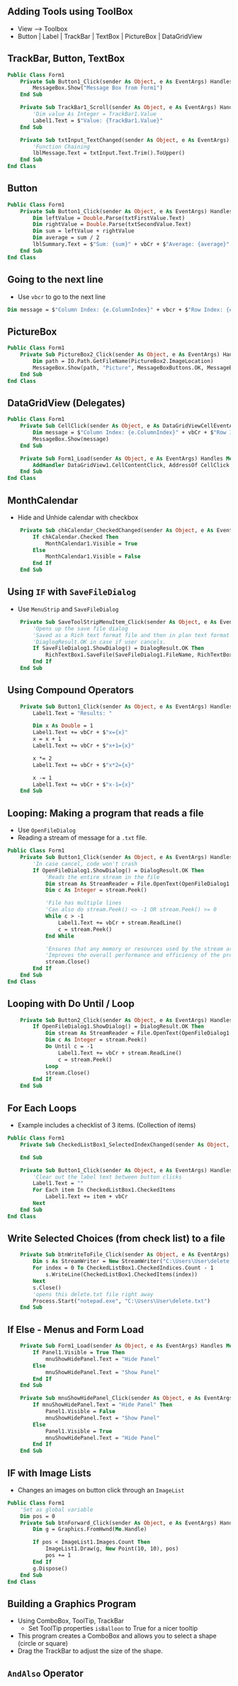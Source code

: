 ## Adding Tools using ToolBox

- View --> Toolbox
- Button | Label | TrackBar | TextBox | PictureBox | DataGridView 

## TrackBar, Button, TextBox

```vb
Public Class Form1
    Private Sub Button1_Click(sender As Object, e As EventArgs) Handles Button1.Click
        MessageBox.Show("Message Box from Form1")
    End Sub

    Private Sub TrackBar1_Scroll(sender As Object, e As EventArgs) Handles TrackBar1.Scroll
        'Dim value As Integer = TrackBar1.Value
        Label1.Text = $"Value: {TrackBar1.Value}"
    End Sub

    Private Sub txtInput_TextChanged(sender As Object, e As EventArgs) Handles txtInput.TextChanged
        'Function Chaining
        lblMessage.Text = txtInput.Text.Trim().ToUpper()
    End Sub
End Class
```

## Button

```vb
Public Class Form1
    Private Sub Button1_Click(sender As Object, e As EventArgs) Handles btnSummarize.Click
        Dim leftValue = Double.Parse(txtFirstValue.Text)
        Dim rightValue = Double.Parse(txtSecondValue.Text)
        Dim sum = leftValue + rightValue
        Dim average = sum / 2
        lblSummary.Text = $"Sum: {sum}" + vbCr + $"Average: {average}"
    End Sub
End Class
```

## Going to the next line 

- Use `vbcr` to go to the next line
```vb
Dim message = $"Column Index: {e.ColumnIndex}" + vbcr + $"Row Index: {e.RowIndex}"
```

## PictureBox

```vb
Public Class Form1
    Private Sub PictureBox2_Click(sender As Object, e As EventArgs) Handles PictureBox2.Click
        Dim path = IO.Path.GetFileName(PictureBox2.ImageLocation)
        MessageBox.Show(path, "Picture", MessageBoxButtons.OK, MessageBoxIcon.Information)
    End Sub
End Class
```

## DataGridView (Delegates)

```vb
Public Class Form1
    Private Sub CellClick(sender As Object, e As DataGridViewCellEventArgs)
        Dim message = $"Column Index: {e.ColumnIndex}" + vbCr + $"Row Index: {e.RowIndex}"
        MessageBox.Show(message)
    End Sub

    Private Sub Form1_Load(sender As Object, e As EventArgs) Handles Me.Load
        AddHandler DataGridView1.CellContentClick, AddressOf CellClick
    End Sub
End Class
```

## MonthCalendar

- Hide and Unhide calendar with checkbox

```vb
    Private Sub chkCalendar_CheckedChanged(sender As Object, e As EventArgs) Handles chkCalendar.CheckedChanged
        If chkCalendar.Checked Then
            MonthCalendar1.Visible = True
        Else
            MonthCalendar1.Visible = False
        End If
    End Sub
```

## Using `IF` with `SaveFileDialog`

- Use `MenuStrip` and `SaveFileDialog`

```vb
    Private Sub SaveToolStripMenuItem_Click(sender As Object, e As EventArgs) Handles SaveToolStripMenuItem.Click
        'Opens up the save file dialog
        'Saved as a Rich text format file and then in plan text format
        'DiaglogResult.OK in case if user cancels.
        If SaveFileDialog1.ShowDialog() = DialogResult.OK Then
            RichTextBox1.SaveFile(SaveFileDialog1.FileName, RichTextBoxStreamType.PlainText)
        End If
    End Sub
```

## Using Compound Operators

```vb
    Private Sub Button1_Click(sender As Object, e As EventArgs) Handles Button1.Click
        Label1.Text = "Results: "

        Dim x As Double = 1
        Label1.Text += vbCr + $"x={x}"
        x = x + 1
        Label1.Text += vbCr + $"x+1={x}"

        x *= 2
        Label1.Text += vbCr + $"x*2={x}"

        x -= 1
        Label1.Text += vbCr + $"x-1={x}"
    End Sub
```

## Looping: Making a program that reads a file

- Use `OpenFileDialog`
- Reading a stream of message for a `.txt` file.

```vb
Public Class Form1
    Private Sub Button1_Click(sender As Object, e As EventArgs) Handles Button1.Click
        'In case cancel, code won't crash
        If OpenFileDialog1.ShowDialog() = DialogResult.OK Then
            'Reads the entire stream in the file
            Dim stream As StreamReader = File.OpenText(OpenFileDialog1.FileName)
            Dim c As Integer = stream.Peek()

            'File has multiple lines
            'Can also do stream.Peek() <> -1 OR stream.Peek() >= 0
            While c > -1
                Label1.Text += vbCr + stream.ReadLine()
                c = stream.Peek()
            End While

            'Ensures that any memory or resources used by the stream are released
            'Improves the overall performance and efficiency of the program
            stream.Close()
        End If
    End Sub
End Class
```

## Looping with **Do Until / Loop**

```vb
    Private Sub Button2_Click(sender As Object, e As EventArgs) Handles Button2.Click
        If OpenFileDialog1.ShowDialog() = DialogResult.OK Then
            Dim stream As StreamReader = File.OpenText(OpenFileDialog1.FileName)
            Dim c As Integer = stream.Peek()
            Do Until c = -1
                Label1.Text += vbCr + stream.ReadLine()
                c = stream.Peek()
            Loop
            stream.Close()
        End If
    End Sub
```

## For Each Loops

- Example includes a checklist of 3 items. (Collection of items)

```vb
Public Class Form1
    Private Sub CheckedListBox1_SelectedIndexChanged(sender As Object, e As EventArgs) Handles CheckedListBox1.SelectedIndexChanged

    End Sub

    Private Sub Button1_Click(sender As Object, e As EventArgs) Handles Button1.Click
        'Clear out the label text between button clicks
        Label1.Text = ""
        For Each item In CheckedListBox1.CheckedItems
            Label1.Text += item + vbCr
        Next
    End Sub
End Class
```

## Write Selected Choices (from check list) to a file

```vb
    Private Sub btnWriteToFile_Click(sender As Object, e As EventArgs) Handles btnWriteToFile.Click
        Dim s As StreamWriter = New StreamWriter("C:\Users\User\delete.txt")
        For index = 0 To CheckedListBox1.CheckedIndices.Count - 1
            s.WriteLine(CheckedListBox1.CheckedItems(index))
        Next
        s.Close()
        'opens this delete.txt file right away
        Process.Start("notepad.exe", "C:\Users\User\delete.txt")
    End Sub
```

## If Else - Menus and Form Load

```vb
    Private Sub Form1_Load(sender As Object, e As EventArgs) Handles Me.Load
        If Panel1.Visible = True Then
            mnuShowHidePanel.Text = "Hide Panel"
        Else
            mnuShowHidePanel.Text = "Show Panel"
        End If
    End Sub

    Private Sub mnuShowHidePanel_Click(sender As Object, e As EventArgs) Handles mnuShowHidePanel.Click
        If mnuShowHidePanel.Text = "Hide Panel" Then
            Panel1.Visible = False
            mnuShowHidePanel.Text = "Show Panel"
        Else
            Panel1.Visible = True
            mnuShowHidePanel.Text = "Hide Panel"
        End If
    End Sub
```

## IF with Image Lists

- Changes an images on button click through an `ImageList`
```vb
Public Class Form1
    'Set as global variable
    Dim pos = 0
    Private Sub btnForward_Click(sender As Object, e As EventArgs) Handles btnForward.Click
        Dim g = Graphics.FromHwnd(Me.Handle)

        If pos < ImageList1.Images.Count Then
            ImageList1.Draw(g, New Point(10, 10), pos)
            pos += 1
        End If
        g.Dispose()
    End Sub
End Class

```

## Building a Graphics Program

- Using ComboBox, ToolTip, TrackBar
    - Set ToolTip properties `isBalloon` to True for a nicer tooltip
- This program creates a ComboBox and allows you to select a shape (circle or square)
- Drag the TrackBar to adjust the size of the shape.

## `AndAlso` Operator











































